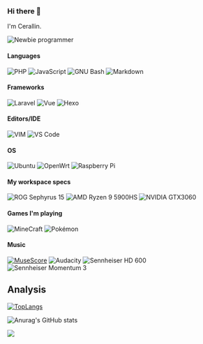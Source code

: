 ### Hi there 👋

I'm Cerallin.

![Newbie programmer](https://img.shields.io/badge/Newbie_programmer-FCC624?style=for-the-badge&logo=Linux&logoColor=black)

#### Languages

![PHP](https://img.shields.io/badge/PHP-777BB4?style=for-the-badge&logo=php&logoColor=white)
![JavaScript](https://img.shields.io/badge/JavaScript-323330?style=for-the-badge&logo=javascript&logoColor=F7DF1E)
![GNU Bash](https://img.shields.io/badge/GNU%20Bash-4EAA25?style=for-the-badge&logo=GNU%20Bash&logoColor=white)
![Markdown](https://img.shields.io/badge/Markdown-000000?style=for-the-badge&logo=markdown&logoColor=white)

#### Frameworks

![Laravel](https://img.shields.io/badge/Laravel-FF2D20?style=for-the-badge&logo=laravel&logoColor=white)
![Vue](https://img.shields.io/badge/Vue.js-35495E?style=for-the-badge&logo=vuedotjs&logoColor=4FC08D)
![Hexo](https://img.shields.io/badge/Hexo-0E83CD?style=for-the-badge&logo=hexo&logoColor=white)

#### Editors/IDE

![VIM](https://img.shields.io/badge/VIM-019733.svg?&style=for-the-badge&logo=vim&logoColor=white)
![VS Code](https://img.shields.io/badge/VS_Code-0078D4?style=for-the-badge&logo=visual%20studio%20code&logoColor=white)

#### OS

![Ubuntu](https://img.shields.io/badge/Ubuntu-E95420?style=for-the-badge&logo=ubuntu&logoColor=white)
![OpenWrt](https://img.shields.io/badge/OpenWrt-00B5E2?style=for-the-badge&logo=OpenWrt&logoColor=white)
![Raspberry Pi](https://img.shields.io/badge/Raspberry%20Pi-A22846?style=for-the-badge&logo=Raspberry%20Pi&logoColor=white)

#### My workspace specs

![ROG Sephyrus 15](https://img.shields.io/badge/ROG_Sephyrus_15-000000?style=for-the-badge&logo=asus&logoColor=white)
![AMD Ryzen 9 5900HS](https://img.shields.io/badge/AMD_Ryzen_9_5900HS-ED1C24?style=for-the-badge&logo=amd&logoColor=white)
![NVIDIA GTX3060](https://img.shields.io/badge/NVIDIA_GTX3060-76B900?style=for-the-badge&logo=nvidia&logoColor=white)

#### Games I'm playing

![MineCraft](https://img.shields.io/badge/MineCraft-107C10?style=for-the-badge&logo=xbox&logoColor=white)
![Pokémon](https://img.shields.io/badge/Pokémon-D12228?style=for-the-badge&logo=nintendo-3ds&logoColor=white)

#### Music

[![MuseScore](https://img.shields.io/badge/MuseScore-2e68c0?style=for-the-badge&logo=MuseScore&logoColor=white)](https://musescore.com/user/40199267)
![Audacity](https://img.shields.io/badge/Audacity-0000CC?style=for-the-badge&logo=audacity&logoColor=white)
![Sennheiser HD 600](https://img.shields.io/badge/HD_600-100000?style=for-the-badge&logo=Sennheiser&logoColor=white)
![Sennheiser Momentum 3](https://img.shields.io/badge/Momentum_3-100000?style=for-the-badge&logo=Sennheiser&logoColor=white)

## Analysis

[![TopLangs](https://github-readme-stats.vercel.app/api/top-langs/?username=cerallin&layout=compact)](https://github.com/anuraghazra/github-readme-stats)

![Anurag's GitHub stats](https://github-readme-stats.vercel.app/api?username=cerallin&show_icons=true&bg_color=30,e96443,904e95&title_color=fff&text_color=fff)

![](https://github-profile-trophy.vercel.app/?username=cerallin&theme=flat&column=7&margin-w=10)
